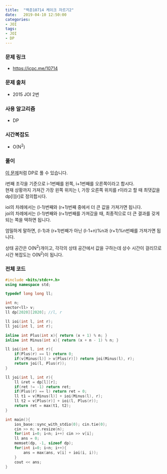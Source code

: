 ```yaml
---
title:  "백준10714 케이크 자르기2"
date:   2019-04-10 12:50:00
categories:
- JOI
tags:
- JOI
- DP
---
```


### 문제 링크
* https://icpc.me/10714

### 문제 출처
* 2015 JOI 2번

### 사용 알고리즘
* DP

### 시간복잡도
* O(N<sup>2</sup>)

### 풀이
[이 문제](https://justicehui.github.io/icpc/2019/01/12/BOJ11062/)처럼 DP로 풀 수 있습니다.

i번째 조각을 기준으로 i-1번째를 왼쪽, i+1번째를 오른쪽이라고 합시다.<Br>
현재 상황까지 가져간 가장 왼쪽 위치는 l, 가장 오른쪽 위치를 r이라고 할 때 최댓값을 dp[l][r]로 정의합시다.

ioi의 차례에서는 (l-1)번째와 (r+1)번째 중에서 더 큰 값을 가져가면 됩니다.<br>
joi의 차례에서는 (l-1)번째와 (r+1)번째를 가져갔을 때, 최종적으로 더 큰 결과를 갖게 되는 쪽을 택하면 됩니다.

엄밀하게 말하면, (l-1)과 (r+1)번째가 아닌 (l-1+n)%n과 (r+1)%n번째를 가져가면 됩니다.

상태 공간은 O(N<sup>2</sup>)개이고, 각각의 상태 공간에서 값을 구하는데 상수 시간이 걸리므로 시간 복잡도는 O(N<sup>2</sup>)이 됩니다.

### 전체 코드
```cpp
#include <bits/stdc++.h>
using namespace std;

typedef long long ll;

int n;
vector<ll> v;
ll dp[2020][2020]; //l, r

ll ioi(int l, int r);
ll joi(int l, int r);

inline int Plus(int x){ return (x + 1) % n; }
inline int Minus(int x){ return (x + n - 1) % n; }

ll ioi(int l, int r){
	if(Plus(r) == l) return 0;
	if(v[Minus(l)] > v[Plus(r)]) return joi(Minus(l), r);
	return joi(l, Plus(r));
}

ll joi(int l, int r){
	ll &ret = dp[l][r];
	if(ret != -1) return ret;
	if(Plus(r) == l) return ret = 0;
	ll t1 = v[Minus(l)] + ioi(Minus(l), r);
	ll t2 = v[Plus(r)] + ioi(l, Plus(r));
	return ret = max(t1, t2);
}

int main(){
	ios_base::sync_with_stdio(0); cin.tie(0);
	cin >> n; v.resize(n);
	for(int i=0; i<n; i++) cin >> v[i];
	ll ans = 0;
	memset(dp, -1, sizeof dp);
	for(int i=0; i<n; i++){
		ans = max(ans, v[i] + ioi(i, i));
	}
	cout << ans;
}
```
